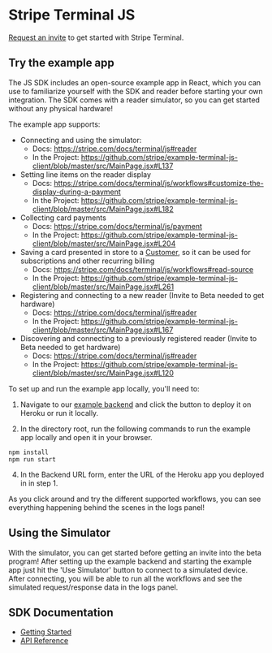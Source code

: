 # Stripe Terminal JS

[Request an invite](https://stripe.com/terminal#request-invite) to get started with Stripe Terminal.

## Try the example app
The JS SDK includes an open-source example app in React, which you can use to familiarize yourself with the SDK and reader before starting your own integration. The SDK comes with a reader simulator, so you can get started without any physical hardware!

The example app supports:
- Connecting and using the simulator:
  - Docs: https://stripe.com/docs/terminal/js#reader
  - In the Project: https://github.com/stripe/example-terminal-js-client/blob/master/src/MainPage.jsx#L137
- Setting line items on the reader display
  - Docs: https://stripe.com/docs/terminal/js/workflows#customize-the-display-during-a-payment
  - In the Project: https://github.com/stripe/example-terminal-js-client/blob/master/src/MainPage.jsx#L182
- Collecting card payments
  - Docs: https://stripe.com/docs/terminal/js/payment
  - In the Project: https://github.com/stripe/example-terminal-js-client/blob/master/src/MainPage.jsx#L204
- Saving a card presented in store to a [Customer](https://stripe.com/docs/api/customers), so it can be used for subscriptions 
and other recurring billing
  - Docs: https://stripe.com/docs/terminal/js/workflows#read-source
  - In the Project: https://github.com/stripe/example-terminal-js-client/blob/master/src/MainPage.jsx#L261
- Registering and connecting to a new reader (Invite to Beta needed to get hardware)
  - Docs: https://stripe.com/docs/terminal/js#reader
  - In the Project: https://github.com/stripe/example-terminal-js-client/blob/master/src/MainPage.jsx#L167
- Discovering and connecting to a previously registered reader (Invite to Beta needed to get hardware)
  - Docs: https://stripe.com/docs/terminal/js#reader
  - In the Project: https://github.com/stripe/example-terminal-js-client/blob/master/src/MainPage.jsx#L120

To set up and run the example app locally, you'll need to:
1. Navigate to our [example backend](https://github.com/stripe/example-terminal-backend) and click the button to deploy it on Heroku or run it locally.

2. In the directory root, run the following commands to run the example app locally and open it in your browser.
```
npm install
npm run start
```

4. In the Backend URL form, enter the URL of the Heroku app you deployed in in step 1.

As you click around and try the different supported workflows, you can see everything happening behind the scenes in the logs panel!

## Using the Simulator
With the simulator, you can get started before getting an invite into the beta program!
After setting up the example backend and starting the example app just hit the 'Use Simulator' button to connect to a simulated device.
After connecting, you will be able to run all the workflows and see the simulated request/response data in the logs panel.

## SDK Documentation
- [Getting Started](https://stripe.com/docs/terminal/js)
- [API Reference](https://stripe.com/docs/terminal/js/reference)

